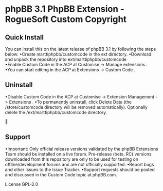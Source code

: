 # phpBB 3.1 PhpBB Extension - RogueSoft Custom Copyright


## Quick Install

You can install this on the latest release of phpBB 3.1 by following the steps below:
•Create  marttiphpbb/customcode  in the  ext  directory.
•Download and unpack the repository into  ext/marttiphpbb/customcode  
•Enable  Custom Code  in the ACP at  Customise -> Manage extensions .
•You can start editing in the ACP at  Extensions  ->  Custom Code .



## Uninstall

•Disable  Custom Code  in the ACP at  Customise -> Extension Management -> Extensions .
•To permanently uninstall, click  Delete Data  (the  /store/customcode  directory will be removed automatically). Optionally delete the  /ext/marttiphpbb/customcode  directory.



## Support

•Important: Only official release versions validated by the phpBB Extensions Team should be installed on a live forum. Pre-release (beta, RC) versions downloaded from this repository are only to be used for testing on offline/development forums and are not officially supported.
•Report bugs and other issues to the Issue Tracker.
•Support requests should be posted and discussed in the Custom Code topic at phpBB.com.



License
GPL-2.0
